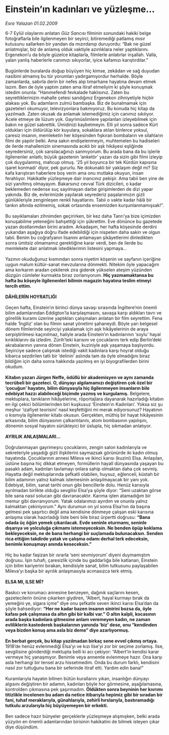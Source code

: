 # Einstein’ın kadınları ve yüzleşme...

*Esra Yalazan 01.02.2009*

<div class="taraf_structure_2col_1zq">
<div class="margen_n">



 <p>6-7 Eylül olaylarını anlatan <i>Güz Sancısı</i> filminin sonundaki hakiki belge fotoğraflarla bile ilgilenmeyen bir seyirci, bitiremediği patlamış mısır kutusunu sallarken bir yandan da mızırdanıp duruyordu: “Bak ne güzel anlatmışlar, biz de anlamış olduk vaktiyle azınlıklara neler yaptıklarını. Ergenekon’u da böyle güzelce kitaplarla, filmlerle anlatırlar inşallah. Valla, yalan yanlış haberlerle canımızı sıkıyorlar, iyice kafamızı karıştırdılar.” <br/><br/>Bugünlerde buralarda doğup büyüyen hiç kimse, zekâdan ve sağ duyudan nasibini almamış bu tür yorumları yadırgamıyordur herhalde. Böyle zamanlarda, sabırla derin bir nefes alıp tımarhane hayatına devam etmek lazım. Ben de öyle yaptım zaten ama itiraf etmeliyim ki şöyle konuşmak istedim onunla: “Hanımefendi fevkalade haklısınız. Zaten bu seyrettiklerinizin mahalle çetesi sandığınız Ergenekon zihniyetiyle hiçbir alakası yok. Bu adamların zulmü bambaşka. Biz de bunalmamak için gazeteleri okumuyor, televizyonlara bakmıyoruz. Bu konuda hiç kitap da yazılmadı. Zaten okusak da anlamak istemediğimiz için canımız sıkılıyor. Acele etmeye de lüzum yok. Gayrimüslimlere yapılanları izleyebilmek için bakın ne güzel sabrettik. Ümidinizi kaybetmeyin. Elli yıl sonra sadece Kürt oldukları için öldürülüp kör kuyulara, sokaklara atılan binlerce yoksul, çaresiz insanın, memleketin her köşesinden fışkıran bombaların ve silahların filmi de yapılır belki. Ama sakın endişelenmeyin, muhtemelen bu hadiseleri de ilerde mahallenizin sinemasında acıklı bir aşk hikâyesi eşliğinde seyredersiniz, çok sarsılacağınızı sanmıyorum. Bu arada bana da bu işlerle ilgilenenler anlattı; büyük gazetenin ‘anketör’ yazarı da sizin gibi filmi izleyip çok duygulanmış, mahcup olmuş. ‘25 yıl boyunca bir tek Kürdün kapısına işaret konmadı’ diyor, pek gururlu. Ne dokunaklı bir yaklaşım değil mi? Siz kafa karıştıran haberlere boş verin ama onu mutlaka okuyun, insan ferahlıyor. Hakikatle yüzleşmeye dair inancınız pekişir. Ama tabii ben yine de sizi yanıltmış olmayayım. Bakarsınız cevval Türk dizicileri, o kadar beklemeden nedense suç sayılmayan darbe girişimlerden de dizi yapar yakında. Biz de, evlerimizde yayılarak seyrederiz paşalarımızın gizli günlükleriyle zenginleşen renkli hayatlarını. Tabii o vakte kadar hâlâ bir tankın altında ezilmemiş, sokak ortasında ensemizden kurşunlanmamışsak!”. <br/><br/>Bu sayıklamaları zihnimden geçirirken, bir kez daha Tanrı’ya bize içimizden konuşabilme yeteneğini bahşettiği için şükrettim. Eve dönünce bu gazetede yazan dostlarımdan birini aradım. Arkadaşım, her hafta köşesinde derdini yukarıdan aşağıya doğru ifade edebildiği için nispeten daha sakin ve olgun tabii. Benim bu coğrafyanın lisanını anlamayan şikâyetlerimi dinledikten sonra ümitsiz olmamamız gerektiğine karar verdi, ben de ilerde bu memlekete dair anlatmak istediklerimin listesini yapmaya... <br/><br/>Yazının okuduğunuz kısmından sonra niyetim köşenin ve sayfanın içeriğine uygun malum kültür-sanat mevzularına dönmekti. Nitekim öyle yapacağım ama korkarım aradan çekilerek zira giderek yükselen ateşim yüzünden düzgün cümleler kurmakta biraz zorlanıyorum. <b>Hiç yazmamaktansa bu hafta bu köşeyle ilgilenenleri bilimin magazin hayatına teslim etmeyi tercih ettim.</b> <b><br/><br/>DÂHİLERİN HOYRATLIĞI</b> <br/><br/>Geçen hafta, Einstein’ın birinci dünya savaşı sırasında İngiltere’nin önemli bilim adamlarından Eddigton’la karşılaşmasını, savaşa karşı aldıkları tavrı ve görelilik kuramı üzerine yaptıkları çalışmaları anlatan bir film seyrettim. Fena halde ‘İngiliz’ olan bu filmin sanat yönetimi şahaneydi. Böyle yarı belgesel dönem filmlerinde seyirciyi yakalamak için aşk hikâyelerinin de araya serpiştirilmesi kaçınılmaz, haliyle arada Einstein’ın kadınlarının ‘soylu’ hayal kırıklıklarını da izledim. Zürih’teki karısını ve çocuklarını terk edip Berlin’deki akrabalarının yanına dönen Einstein, kuziniyle aşk yaşamaya başlıyordu. Seyirciye sadece çalışmak istediği vakit kadınlara karşı hoyrat olduğu kibarca sezdirilen tatlı bir ‘delinin’ aslında tam da öyle olmadığını biraz bildiğim için daha sonra hakkında yazılmış en iyi biyografilerden birini okudum. <b><br/><br/>Kitabın yazarı Jürgen Neffe, ödüllü bir akademisyen ve aynı zamanda tecrübeli bir gazeteci. O, dünyayı algılamamızı değiştiren çok özel bir ‘çocuğun’ hayatını, bilim dünyasıyla hiç ilgilenmeyen insanların bile edebiyat hazzı alabileceği biçimde yazmış ve kurgulamış.</b> Belgelere, mektuplara, tanıkların hikâyelerine, röportajlara dayanarak hazırladığı kitabın en ilgi çekici bölümlerinden biri kuşkusuz ‘Einstein’ın Kadınları’. Yoksa siz şu meşhur ‘izafiyet teorisini’ nasıl keşfettiğini mi merak ediyorsunuz? Hayatının o kısmıyla ilgilenenler kitabı okusun. Gerçekten, müthiş bir hayat hikâyesinin arkasında, bilim dünyasının çalkantılarını, atom bombasının yapılışını, dönemin sosyal hayatını sürükleyici bir üslupla, hiç sıkmadan anlatıyor. <b><br/><br/>AYRILIK ANLAŞMALARI...</b> <br/><br/>Doğrulanmayan gayrimeşru çocuklarını, zengin salon kadınlarıyla ve sekreteriyle yaşadığı gizli ilişkilerini saymazsak görünürde iki kadın olmuş hayatında. Çocuklarının annesi Mileva ve ikinci karısı (kuzini) Elsa. Anlaşılan, üstüne başına hiç dikkat etmeyen, formüllerin hayalî dünyasında yaşayan bu pasaklı adam, kadınları tavlamayı onlara sahip olmaktan daha çok sevmiş. Hayatta değil mektuplarında şefkatli olabilen, huysuz, eğlenceli, küstah bir bilim adamının yalnız kalmak istemesinin anlaşılmayacak bir yanı yok. Edebiyat, bilim, sanat tarihi onun gibi bencillerle dolu. Henüz karısıyla ayrılmadan birlikte olduğu sevgilisi Elsa’ya şöyle diyor: “Seni uzaktan görse bile sana nasıl solucan gibi davranacaktır. Karıma işten atamadığım bir memur gibi davranıyorum. Yatak odalarımızı ayırdım ve onunla yalnız kalmaktan çekiniyorum.” Aynı durumun on yıl sonra Elsa’nın da başına gelmesi pek şaşırtıcı değil ama kendisine dönmeye çalışan eski karısına anlaşma olarak hazırladığı liste beni bile biraz ürpertti doğrusu: <b>“Bana odada üç öğün yemek çıkarılacak. Evde seninle oturmamı, seninle dışarıya ve yolculuğa çıkmamı istemeyeceksin. Ne benden öpüp koklama bekleyeceksin, ne de bana herhangi bir suçlamada bulunacaksın. Senden rica ettiğim takdirde yatak ve çalışma odamı derhal terk edeceksin, benimle konuşmayı anında keseceksin.”</b> <br/><br/>Hiç bu kadar faşizan bir ısrarla ‘seni sevmiyorum’ diyeni duymamıştım doğrusu. İşin tuhafı, çaresizlik içinde bu gaddarlığa bile katlanan, Einstein için bilim kariyerini bırakan, kendisiyle sanat, bilim tutkusunu paylaşabilen Mileva’yı başka bir ayrılık anlaşmasıyla acımasızca terk etmiş. <b><br/><br/>ELSA MI, ILSE Mİ?</b> <br/><br/>Baskıcı ve korumacı annesine benzeyen, dağınık saçlarını kesen, gazetecilerin önüne çıkarken giydiren, “Albert, hayal kurmayı bırak da yemeğini ye, sigara içme” diye onu şefkatle seven ikinci karısı Elsa’dan da şöyle bahsediyor: <b>“Her ne kadar bazen insanın sinirini bozsa da, öyle kafası pek çalışmasa da altın gibi bir kalbi var.” O altın kalpli, kocasının arada başka kadınlara gitmesine anlam veremeyen kadın, ne zaman evliliklerin kastederek başkalarının yanında ‘biz’ dese, onu “kendinden veya bizden konuş ama asla biz deme” diye azarlıyormuş. <br/><br/>En berbat gerçek, bu kitap yazılmadan birkaç sene evvel çıkmış ortaya.</b> 1918’de henüz evlenmediği Elsa’yı ve kızı Ilse’yi zor bir seçime zorlamış. Ilse, sevgilisine gönderdiği mektupta belli ki acı çekiyor: “Albert’in kendisi karar vermeye hiç yanaşmıyor. Benimle veya annemle evlenmeye hazır. Ona karşı asla herhangi bir tensel arzu hissetmedim. Onda bu durum farklı, kendisini nasıl zor tuttuğunu bana bir seferinde itiraf etti. Yardım edin bana!” <br/><br/>Kuramlarıyla hayatın bilinen bütün kurallarını yıkan, insanlığın dünyayı algısını değiştiren bir adamın, kadınları böyle hor görmesine, aşağılamasına, kontrolden çıkmasına pek şaşırmadım. <b>Öldükten sonra beyninin her kıvrımı titizlikle incelenen bu adam da netice itibarıyla hepimiz gibi bir sıradan bir fani, tuhaf meraklarıyla, günahlarıyla, zehirli hırslarıyla, bastıramadığı tutkulu arzularıyla hiç büyüyemeyen bir erkekti.</b> <br/><br/>Ben sadece hazır bünyeler gerçeklerle yüzleşmeye alışmışken, belki arada yüzyılın en önemli adamlarından birisinin hakikatini de bilmek isteyen çıkar diye düşündüm.</p>

<br/>


<div id="taraf_not">
</div>

</div>


</div>
